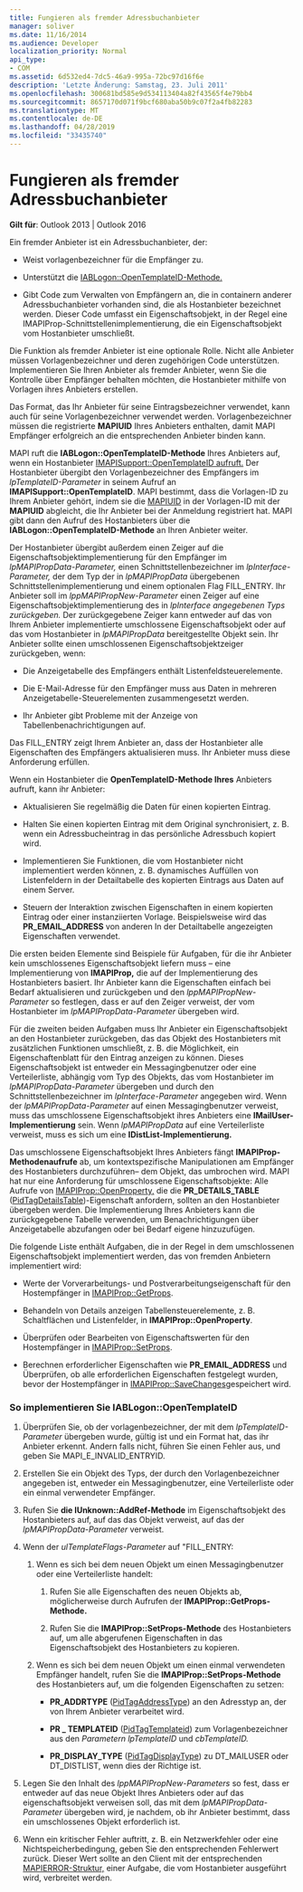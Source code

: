```yaml
---
title: Fungieren als fremder Adressbuchanbieter
manager: soliver
ms.date: 11/16/2014
ms.audience: Developer
localization_priority: Normal
api_type:
- COM
ms.assetid: 6d532ed4-7dc5-46a9-995a-72bc97d16f6e
description: 'Letzte Änderung: Samstag, 23. Juli 2011'
ms.openlocfilehash: 300681bd585e9d534113404a82f43565f4e79bb4
ms.sourcegitcommit: 8657170d071f9bcf680aba50b9c07f2a4fb82283
ms.translationtype: MT
ms.contentlocale: de-DE
ms.lasthandoff: 04/28/2019
ms.locfileid: "33435740"
---
```

# <a name="acting-as-a-foreign-address-book-provider"></a>Fungieren als fremder Adressbuchanbieter

**Gilt für**: Outlook 2013 | Outlook 2016 
  
Ein fremder Anbieter ist ein Adressbuchanbieter, der: 
  
- Weist vorlagenbezeichner für die Empfänger zu.
    
- Unterstützt die [IABLogon::OpenTemplateID-Methode.](iablogon-opentemplateid.md) 
    
- Gibt Code zum Verwalten von Empfängern an, die in containern anderer Adressbuchanbieter vorhanden sind, die als Hostanbieter bezeichnet werden. Dieser Code umfasst ein Eigenschaftsobjekt, in der Regel eine IMAPIProp-Schnittstellenimplementierung, die ein Eigenschaftsobjekt vom Hostanbieter umschließt.  
    
Die Funktion als fremder Anbieter ist eine optionale Rolle. Nicht alle Anbieter müssen Vorlagenbezeichner und deren zugehörigen Code unterstützen. Implementieren Sie Ihren Anbieter als fremder Anbieter, wenn Sie die Kontrolle über Empfänger behalten möchten, die Hostanbieter mithilfe von Vorlagen ihres Anbieters erstellen. 
  
Das Format, das Ihr Anbieter für seine Eintragsbezeichner verwendet, kann auch für seine Vorlagenbezeichner verwendet werden. Vorlagenbezeichner müssen die registrierte **MAPIUID** Ihres Anbieters enthalten, damit MAPI Empfänger erfolgreich an die entsprechenden Anbieter binden kann. 
  
MAPI ruft die **IABLogon::OpenTemplateID-Methode** Ihres Anbieters auf, wenn ein Hostanbieter [IMAPISupport::OpenTemplateID aufruft.](imapisupport-opentemplateid.md) Der Hostanbieter übergibt den Vorlagenbezeichner des Empfängers im  _lpTemplateID-Parameter_ in seinem Aufruf an **IMAPISupport::OpenTemplateID**. MAPI bestimmt, dass die Vorlagen-ID zu Ihrem Anbieter gehört, indem sie die [MAPIUID](mapiuid.md) in der Vorlagen-ID mit der **MAPIUID** abgleicht, die Ihr Anbieter bei der Anmeldung registriert hat. MAPI gibt dann den Aufruf des Hostanbieters über die **IABLogon::OpenTemplateID-Methode** an Ihren Anbieter weiter. 
  
Der Hostanbieter übergibt außerdem einen Zeiger auf die Eigenschaftsobjektimplementierung für den Empfänger im  _lpMAPIPropData-Parameter,_ einen Schnittstellenbezeichner im  _lpInterface-Parameter,_ der dem Typ der in  _lpMAPIPropData_ übergebenen Schnittstellenimplementierung und einem optionalen Flag FILL_ENTRY. Ihr Anbieter soll im _lppMAPIPropNew-Parameter_ einen Zeiger auf eine Eigenschaftsobjektimplementierung des in _lpInterface angegebenen Typs zurückgeben._ Der zurückgegebene Zeiger kann entweder auf das von Ihrem Anbieter implementierte umschlossene Eigenschaftsobjekt oder auf das vom Hostanbieter in  _lpMAPIPropData_ bereitgestellte Objekt sein. Ihr Anbieter sollte einen umschlossenen Eigenschaftsobjektzeiger zurückgeben, wenn:
  
- Die Anzeigetabelle des Empfängers enthält Listenfeldsteuerelemente.
    
- Die E-Mail-Adresse für den Empfänger muss aus Daten in mehreren Anzeigetabelle-Steuerelementen zusammengesetzt werden.
    
- Ihr Anbieter gibt Probleme mit der Anzeige von Tabellenbenachrichtigungen auf.
    
Das FILL_ENTRY zeigt Ihrem Anbieter an, dass der Hostanbieter alle Eigenschaften des Empfängers aktualisieren muss. Ihr Anbieter muss diese Anforderung erfüllen.
  
Wenn ein Hostanbieter die **OpenTemplateID-Methode Ihres** Anbieters aufruft, kann ihr Anbieter: 
  
- Aktualisieren Sie regelmäßig die Daten für einen kopierten Eintrag.
    
- Halten Sie einen kopierten Eintrag mit dem Original synchronisiert, z. B. wenn ein Adressbucheintrag in das persönliche Adressbuch kopiert wird.
    
- Implementieren Sie Funktionen, die vom Hostanbieter nicht implementiert werden können, z. B. dynamisches Auffüllen von Listenfeldern in der Detailtabelle des kopierten Eintrags aus Daten auf einem Server.
    
- Steuern der Interaktion zwischen Eigenschaften in einem kopierten Eintrag oder einer instanziierten Vorlage. Beispielsweise wird das **PR_EMAIL_ADDRESS** von anderen In der Detailtabelle angezeigten Eigenschaften verwendet. 
    
Die ersten beiden Elemente sind Beispiele für Aufgaben, für die ihr Anbieter kein umschlossenes Eigenschaftsobjekt liefern muss – eine Implementierung von **IMAPIProp,** die auf der Implementierung des Hostanbieters basiert. Ihr Anbieter kann die Eigenschaften einfach bei Bedarf aktualisieren und zurückgeben und den  _lppMAPIPropNew-Parameter_ so festlegen, dass er auf den Zeiger verweist, der vom Hostanbieter im  _lpMAPIPropData-Parameter_ übergeben wird. 
  
Für die zweiten beiden Aufgaben muss Ihr Anbieter ein Eigenschaftsobjekt an den Hostanbieter zurückgeben, das das Objekt des Hostanbieters mit zusätzlichen Funktionen umschließt, z. B. die Möglichkeit, ein Eigenschaftenblatt für den Eintrag anzeigen zu können. Dieses Eigenschaftsobjekt ist entweder ein Messagingbenutzer oder eine Verteilerliste, abhängig vom Typ des Objekts, das vom Hostanbieter im  _lpMAPIPropData-Parameter_ übergeben und durch den Schnittstellenbezeichner im  _lpInterface-Parameter_ angegeben wird. Wenn der  _lpMAPIPropData-Parameter_ auf einen Messagingbenutzer verweist, muss das umschlossene Eigenschaftsobjekt ihres Anbieters eine **IMailUser-Implementierung** sein. Wenn _lpMAPIPropData_ auf eine Verteilerliste verweist, muss es sich um eine **IDistList-Implementierung.** 
  
Das umschlossene Eigenschaftsobjekt Ihres Anbieters fängt **IMAPIProp-Methodenaufrufe** ab, um kontextspezifische Manipulationen am Empfänger des Hostanbieters durchzuführen– dem Objekt, das umbrochen wird. MAPI hat nur eine Anforderung für umschlossene Eigenschaftsobjekte: Alle Aufrufe von [IMAPIProp::OpenProperty,](imapiprop-openproperty.md) die die **PR_DETAILS_TABLE** ([PidTagDetailsTable](pidtagdetailstable-canonical-property.md))-Eigenschaft anfordern, sollten an den Hostanbieter übergeben werden. Die Implementierung Ihres Anbieters kann die zurückgegebene Tabelle verwenden, um Benachrichtigungen über Anzeigetabelle abzufangen oder bei Bedarf eigene hinzuzufügen. 
  
Die folgende Liste enthält Aufgaben, die in der Regel in dem umschlossenen Eigenschaftsobjekt implementiert werden, das von fremden Anbietern implementiert wird:
  
- Werte der Vorverarbeitungs- und Postverarbeitungseigenschaft für den Hostempfänger in [IMAPIProp::GetProps](imapiprop-getprops.md).
    
- Behandeln von Details anzeigen Tabellensteuerelemente, z. B. Schaltflächen und Listenfelder, in **IMAPIProp::OpenProperty**.
    
- Überprüfen oder Bearbeiten von Eigenschaftswerten für den Hostempfänger in [IMAPIProp::SetProps](imapiprop-setprops.md).
    
- Berechnen erforderlicher Eigenschaften wie **PR_EMAIL_ADDRESS** und Überprüfen, ob alle erforderlichen Eigenschaften festgelegt wurden, bevor der Hostempfänger in [IMAPIProp::SaveChanges](imapiprop-savechanges.md)gespeichert wird.
    
### <a name="to-implement-iablogonopentemplateid"></a>So implementieren Sie IABLogon::OpenTemplateID
  
1. Überprüfen Sie, ob der vorlagenbezeichner, der mit dem  _lpTemplateID-Parameter_ übergeben wurde, gültig ist und ein Format hat, das ihr Anbieter erkennt. Andern falls nicht, führen Sie einen Fehler aus, und geben Sie MAPI_E_INVALID_ENTRYID. 
    
2. Erstellen Sie ein Objekt des Typs, der durch den Vorlagenbezeichner angegeben ist, entweder ein Messagingbenutzer, eine Verteilerliste oder ein einmal verwendeter Empfänger. 
    
3. Rufen Sie **die IUnknown::AddRef-Methode** im Eigenschaftsobjekt des Hostanbieters auf, auf das das Objekt verweist, auf das der  _lpMAPIPropData-Parameter_ verweist. 
    
4. Wenn der  _ulTemplateFlags-Parameter_ auf "FILL_ENTRY: 
    
   1. Wenn es sich bei dem neuen Objekt um einen Messagingbenutzer oder eine Verteilerliste handelt:
      
      1. Rufen Sie alle Eigenschaften des neuen Objekts ab, möglicherweise durch Aufrufen der **IMAPIProp::GetProps-Methode.** 
          
      2. Rufen Sie die **IMAPIProp::SetProps-Methode** des Hostanbieters auf, um alle abgerufenen Eigenschaften in das Eigenschaftsobjekt des Hostanbieters zu kopieren. 
      
   2. Wenn es sich bei dem neuen Objekt um einen einmal verwendeten Empfänger handelt, rufen Sie die **IMAPIProp::SetProps-Methode** des Hostanbieters auf, um die folgenden Eigenschaften zu setzen: 
      
      - **PR_ADDRTYPE** ([PidTagAddressType](pidtagaddresstype-canonical-property.md)) an den Adresstyp an, der von Ihrem Anbieter verarbeitet wird.
        
      - **PR \_ TEMPLATEID** ([PidTagTemplateid](pidtagtemplateid-canonical-property.md)) zum Vorlagenbezeichner aus den _Parametern lpTemplateID_ und _cbTemplateID._ 
        
      - **PR_DISPLAY_TYPE** ([PidTagDisplayType](pidtagdisplaytype-canonical-property.md)) zu DT_MAILUSER oder DT_DISTLIST, wenn dies der Richtige ist.
    
5. Legen Sie den Inhalt des  _lppMAPIPropNew-Parameters_ so fest, dass er entweder auf das neue Objekt Ihres Anbieters oder auf das eigenschaftsobjekt verweisen soll, das mit dem  _lpMAPIPropData-Parameter_ übergeben wird, je nachdem, ob ihr Anbieter bestimmt, dass ein umschlossenes Objekt erforderlich ist. 
    
6. Wenn ein kritischer Fehler auftritt, z. B. ein Netzwerkfehler oder eine Nichtspeicherbedingung, geben Sie den entsprechenden Fehlerwert zurück. Dieser Wert sollte an den Client mit der entsprechenden [MAPIERROR-Struktur,](mapierror.md) einer Aufgabe, die vom Hostanbieter ausgeführt wird, verbreitet werden. 
    

